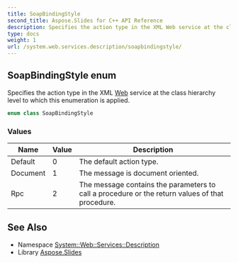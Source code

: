 ```yaml
---
title: SoapBindingStyle
second_title: Aspose.Slides for C++ API Reference
description: Specifies the action type in the XML Web service at the class hierarchy level to which this enumeration is applied.
type: docs
weight: 1
url: /system.web.services.description/soapbindingstyle/
---
```

## SoapBindingStyle enum


Specifies the action type in the XML [Web](../../system.web/) service at the class hierarchy level to which this enumeration is applied.

```cpp
enum class SoapBindingStyle
```

### Values

| Name | Value | Description |
| --- | --- | --- |
| Default | 0 | The default action type. |
| Document | 1 | The message is document oriented. |
| Rpc | 2 | The message contains the parameters to call a procedure or the return values of that procedure. |

## See Also

* Namespace [System::Web::Services::Description](../)
* Library [Aspose.Slides](../../)